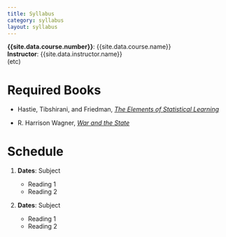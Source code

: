 ```yaml
---
title: Syllabus
category: syllabus
layout: syllabus
---
```


**{{site.data.course.number}}**: {{site.data.course.name}}  
**Instructor**: {{site.data.instructor.name}}  
(etc)

# Required Books

* Hastie, Tibshirani, and Friedman,
  [*The Elements of Statistical Learning*](http://statweb.stanford.edu/~tibs/ElemStatLearn/)

* R. Harrison Wagner,
  [*War and the State*](http://www.amazon.com/War-State-Theory-International-Politics/dp/0472069810)


# Schedule

1. **Dates**: Subject
    * Reading 1
    * Reading 2

2. **Dates**: Subject
    * Reading 1
    * Reading 2
